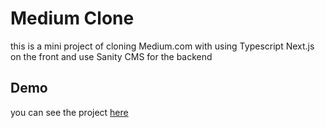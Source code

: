 # Medium Clone

this is a mini project of cloning Medium.com with using Typescript Next.js on the front and use Sanity CMS for the backend

## Demo

you can see the project [here](https://medium-clone-ashy-three.vercel.app/)
